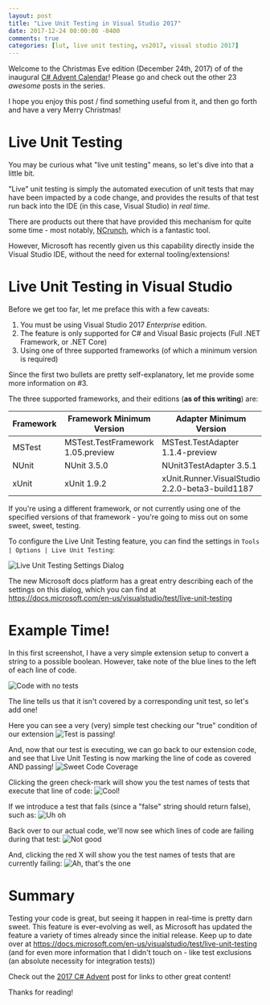 ```yaml
---
layout: post
title: "Live Unit Testing in Visual Studio 2017"
date: 2017-12-24 00:00:00 -0400
comments: true
categories: [lut, live unit testing, vs2017, visual studio 2017]
---
```


Welcome to the Christmas Eve edition (December 24th, 2017) of of the inaugural [C# Advent Calendar](https://crosscuttingconcerns.com/The-First-C-Advent-Calendar)!  Please go and check out the other 23 *awesome* posts in the series.

I hope you enjoy this post / find something useful from it, and then go forth and have a very Merry Christmas!

# Live Unit Testing
You may be curious what "live unit testing" means, so let's dive into that a little bit.

"Live" unit testing is simply the automated execution of unit tests that may have been impacted by a code change, and provides the results of that test run
back into the IDE (in this case, Visual Studio) in *real time*.

There are products out there that have provided this mechanism for quite some time - most notably, [NCrunch](http://www.ncrunch.net/), which is a fantastic tool.

However, Microsoft has recently given us this capability directly inside the Visual Studio IDE, without the need for external tooling/extensions!

# Live Unit Testing in Visual Studio
Before we get too far, let me preface this with a few caveats:

1. You must be using Visual Studio 2017 *Enterprise* edition.
2. The feature is only supported for C# and Visual Basic projects (Full .NET Framework, or .NET Core)
3. Using one of three supported frameworks (of which a minimum version is required)

Since the first two bullets are pretty self-explanatory, let me provide some more information on #3.

The three supported frameworks, and their editions (**as of this writing**) are:

|Framework|Framework Minimum Version        |Adapter Minimum Version                        |
|---------|---------------------------------|-----------------------------------------------|
|MSTest   |MSTest.TestFramework 1.05.preview|MSTest.TestAdapter 1.1.4-preview               |
|NUnit    |NUnit 3.5.0                      |NUnit3TestAdapter 3.5.1                        |
|xUnit|xUnit 1.9.2                      |xUnit.Runner.VisualStudio 2.2.0-beta3-build1187|

If you're using a different framework, or not currently using one of the specified versions of that framework - you're going to miss out on some sweet, sweet, testing.

To configure the Live Unit Testing feature, you can find the settings in `Tools | Options | Live Unit Testing`:

![Live Unit Testing Settings Dialog](https://www.calvinallen.net/Images/2017/live-unit-testing-in-visual-studio-2017/lut-configuration.png)

The new Microsoft docs platform has a great entry describing each of the settings on this dialog, which you can find at https://docs.microsoft.com/en-us/visualstudio/test/live-unit-testing

# Example Time!

In this first screenshot, I have a very simple extension setup to convert a string to a possible boolean.  However, take note of the blue lines to the left of each line of code.

![Code with no tests](https://www.calvinallen.net/Images/2017/live-unit-testing-in-visual-studio-2017/code-with-no-tests.png)

The line tells us that it isn't covered by a corresponding unit test, so let's add one!

Here you can see a very (very) simple test checking our "true" condition of our extension
![Test is passing!](https://www.calvinallen.net/Images/2017/live-unit-testing-in-visual-studio-2017/passing-test.png)

And, now that our test is executing, we can go back to our extension code, and see that Live Unit Testing is now marking the line of code as covered AND passing!
![Sweet Code Coverage](https://www.calvinallen.net/Images/2017/live-unit-testing-in-visual-studio-2017/lut-shows-passing.png)

Clicking the green check-mark will show you the test names of tests that execute that line of code:
![Cool!](https://www.calvinallen.net/Images/2017/live-unit-testing-in-visual-studio-2017/hover-to-show-passing-details.png)

If we introduce a test that fails (since a "false" string should return false), such as:
![Uh oh](https://www.calvinallen.net/Images/2017/live-unit-testing-in-visual-studio-2017/failing-test.png)

Back over to our actual code, we'll now see which lines of code are failing during that test:
![Not good](https://www.calvinallen.net/Images/2017/live-unit-testing-in-visual-studio-2017/lut-shows-failing.png)

And, clicking the red X will show you the test names of tests that are currently failing:
![Ah, that's the one](https://www.calvinallen.net/Images/2017/live-unit-testing-in-visual-studio-2017/hover-to-show-failing-details.png)

# Summary
Testing your code is great, but seeing it happen in real-time is pretty darn sweet.  This feature is ever-evolving as well, as Microsoft has updated the feature a variety of times already since the initial release.  Keep up to date over at https://docs.microsoft.com/en-us/visualstudio/test/live-unit-testing (and for even more information that I didn't touch on - like test exclusions (an absolute necessity for integration tests))

Check out the [2017 C# Advent](https://crosscuttingconcerns.com/The-First-C-Advent-Calendar) post for links to other great content!

Thanks for reading!